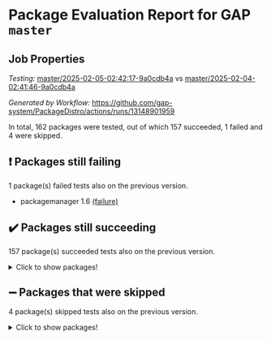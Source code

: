 # Package Evaluation Report for GAP `master`

## Job Properties

*Testing:* [master/2025-02-05-02:42:17-9a0cdb4a](https://github.com/gap-system/PackageDistro/blob/data/reports/master/2025-02-05-02:42:17-9a0cdb4a) vs [master/2025-02-04-02:41:46-9a0cdb4a](https://github.com/gap-system/PackageDistro/blob/data/reports/master/2025-02-04-02:41:46-9a0cdb4a)

*Generated by Workflow:* https://github.com/gap-system/PackageDistro/actions/runs/13148901959

In total, 162 packages were tested, out of which 157 succeeded, 1 failed and 4 were skipped.

## :exclamation: Packages still failing

1 package(s) failed tests also on the previous version.
- packagemanager 1.6 [(failure)](https://github.com/gap-system/PackageDistro/actions/runs/13148901959/job/36692939090)

## :heavy_check_mark: Packages still succeeding

157 package(s) succeeded tests also on the previous version.
<details><summary>Click to show packages!</summary>

- 4ti2interface 2024.11-01 [(success)](https://github.com/gap-system/PackageDistro/actions/runs/13148901959/job/36692904251)
- ace 5.6.2 [(success)](https://github.com/gap-system/PackageDistro/actions/runs/13148901959/job/36692908765)
- aclib 1.3.2 [(success)](https://github.com/gap-system/PackageDistro/actions/runs/13148901959/job/36692909486)
- agt 0.3.1 [(success)](https://github.com/gap-system/PackageDistro/actions/runs/13148901959/job/36692910228)
- alco 1.1.1 [(success)](https://github.com/gap-system/PackageDistro/actions/runs/13148901959/job/36692910583)
- alnuth 3.2.1 [(success)](https://github.com/gap-system/PackageDistro/actions/runs/13148901959/job/36692912140)
- anupq 3.3.1 [(success)](https://github.com/gap-system/PackageDistro/actions/runs/13148901959/job/36692913698)
- atlasrep 2.1.9 [(success)](https://github.com/gap-system/PackageDistro/actions/runs/13148901959/job/36692913900)
- autodoc 2023.06.19 [(success)](https://github.com/gap-system/PackageDistro/actions/runs/13148901959/job/36692914068)
- automata 1.16 [(success)](https://github.com/gap-system/PackageDistro/actions/runs/13148901959/job/36692914222)
- automgrp 1.3.3 [(success)](https://github.com/gap-system/PackageDistro/actions/runs/13148901959/job/36692914382)
- autpgrp 1.11 [(success)](https://github.com/gap-system/PackageDistro/actions/runs/13148901959/job/36692914566)
- cap 2025.01-01 [(success)](https://github.com/gap-system/PackageDistro/actions/runs/13148901959/job/36692914728)
- caratinterface 2.3.7 [(success)](https://github.com/gap-system/PackageDistro/actions/runs/13148901959/job/36692914904)
- cddinterface 2024.09.02 [(success)](https://github.com/gap-system/PackageDistro/actions/runs/13148901959/job/36692915110)
- circle 1.6.6 [(success)](https://github.com/gap-system/PackageDistro/actions/runs/13148901959/job/36692915324)
- classicpres 1.22 [(success)](https://github.com/gap-system/PackageDistro/actions/runs/13148901959/job/36692915523)
- cohomolo 1.6.11 [(success)](https://github.com/gap-system/PackageDistro/actions/runs/13148901959/job/36692915694)
- congruence 1.2.7 [(success)](https://github.com/gap-system/PackageDistro/actions/runs/13148901959/job/36692915881)
- corefreesub 0.6 [(success)](https://github.com/gap-system/PackageDistro/actions/runs/13148901959/job/36692916044)
- corelg 1.57 [(success)](https://github.com/gap-system/PackageDistro/actions/runs/13148901959/job/36692916224)
- crime 1.6 [(success)](https://github.com/gap-system/PackageDistro/actions/runs/13148901959/job/36692916430)
- crisp 1.4.6 [(success)](https://github.com/gap-system/PackageDistro/actions/runs/13148901959/job/36692916649)
- crypting 0.10.5 [(success)](https://github.com/gap-system/PackageDistro/actions/runs/13148901959/job/36692916955)
- cryst 4.1.27 [(success)](https://github.com/gap-system/PackageDistro/actions/runs/13148901959/job/36692917237)
- crystcat 1.1.10 [(success)](https://github.com/gap-system/PackageDistro/actions/runs/13148901959/job/36692917489)
- ctbllib 1.3.9 [(success)](https://github.com/gap-system/PackageDistro/actions/runs/13148901959/job/36692917702)
- cubefree 1.20 [(success)](https://github.com/gap-system/PackageDistro/actions/runs/13148901959/job/36692917912)
- curlinterface 2.4.0 [(success)](https://github.com/gap-system/PackageDistro/actions/runs/13148901959/job/36692918106)
- cvec 2.8.3 [(success)](https://github.com/gap-system/PackageDistro/actions/runs/13148901959/job/36692918310)
- datastructures 0.3.1 [(success)](https://github.com/gap-system/PackageDistro/actions/runs/13148901959/job/36692918500)
- deepthought 1.0.8 [(success)](https://github.com/gap-system/PackageDistro/actions/runs/13148901959/job/36692918678)
- design 1.8.2 [(success)](https://github.com/gap-system/PackageDistro/actions/runs/13148901959/job/36692918870)
- difsets 2.3.1 [(success)](https://github.com/gap-system/PackageDistro/actions/runs/13148901959/job/36692919047)
- digraphs 1.9.0 [(success)](https://github.com/gap-system/PackageDistro/actions/runs/13148901959/job/36692919299)
- edim 1.3.8 [(success)](https://github.com/gap-system/PackageDistro/actions/runs/13148901959/job/36692919513)
- example 4.4.0 [(success)](https://github.com/gap-system/PackageDistro/actions/runs/13148901959/job/36692924646)
- examplesforhomalg 2023.10-01 [(success)](https://github.com/gap-system/PackageDistro/actions/runs/13148901959/job/36692924883)
- factint 1.6.3 [(success)](https://github.com/gap-system/PackageDistro/actions/runs/13148901959/job/36692925109)
- ferret 1.0.14 [(success)](https://github.com/gap-system/PackageDistro/actions/runs/13148901959/job/36692925311)
- fga 1.5.0 [(success)](https://github.com/gap-system/PackageDistro/actions/runs/13148901959/job/36692925586)
- fining 1.5.6 [(success)](https://github.com/gap-system/PackageDistro/actions/runs/13148901959/job/36692925829)
- float 1.0.5 [(success)](https://github.com/gap-system/PackageDistro/actions/runs/13148901959/job/36692926041)
- format 1.4.4 [(success)](https://github.com/gap-system/PackageDistro/actions/runs/13148901959/job/36692926250)
- forms 1.2.12 [(success)](https://github.com/gap-system/PackageDistro/actions/runs/13148901959/job/36692926461)
- fplsa 1.2.6 [(success)](https://github.com/gap-system/PackageDistro/actions/runs/13148901959/job/36692926696)
- fr 2.4.13 [(success)](https://github.com/gap-system/PackageDistro/actions/runs/13148901959/job/36692926961)
- francy 2.0.3 [(success)](https://github.com/gap-system/PackageDistro/actions/runs/13148901959/job/36692927194)
- fwtree 1.3 [(success)](https://github.com/gap-system/PackageDistro/actions/runs/13148901959/job/36692927421)
- gapdoc 1.6.7 [(success)](https://github.com/gap-system/PackageDistro/actions/runs/13148901959/job/36692927585)
- gauss 2024.11-01 [(success)](https://github.com/gap-system/PackageDistro/actions/runs/13148901959/job/36692927761)
- gaussforhomalg 2024.08-01 [(success)](https://github.com/gap-system/PackageDistro/actions/runs/13148901959/job/36692927957)
- gbnp 1.1.0 [(success)](https://github.com/gap-system/PackageDistro/actions/runs/13148901959/job/36692928163)
- generalizedmorphismsforcap 2024.09-03 [(success)](https://github.com/gap-system/PackageDistro/actions/runs/13148901959/job/36692928350)
- genss 1.6.9 [(success)](https://github.com/gap-system/PackageDistro/actions/runs/13148901959/job/36692928542)
- gradedmodules 2024.12-01 [(success)](https://github.com/gap-system/PackageDistro/actions/runs/13148901959/job/36692928760)
- gradedringforhomalg 2024.07-01 [(success)](https://github.com/gap-system/PackageDistro/actions/runs/13148901959/job/36692928981)
- grape 4.9.2 [(success)](https://github.com/gap-system/PackageDistro/actions/runs/13148901959/job/36692929164)
- groupoids 1.76 [(success)](https://github.com/gap-system/PackageDistro/actions/runs/13148901959/job/36692929427)
- grpconst 2.6.5 [(success)](https://github.com/gap-system/PackageDistro/actions/runs/13148901959/job/36692929614)
- guarana 0.96.3 [(success)](https://github.com/gap-system/PackageDistro/actions/runs/13148901959/job/36692929858)
- guava 3.20 [(success)](https://github.com/gap-system/PackageDistro/actions/runs/13148901959/job/36692930101)
- hap 1.66 [(success)](https://github.com/gap-system/PackageDistro/actions/runs/13148901959/job/36692930355)
- hapcryst 0.1.15 [(success)](https://github.com/gap-system/PackageDistro/actions/runs/13148901959/job/36692930583)
- hecke 1.5.4 [(success)](https://github.com/gap-system/PackageDistro/actions/runs/13148901959/job/36692930773)
- help 4.0 [(success)](https://github.com/gap-system/PackageDistro/actions/runs/13148901959/job/36692930966)
- homalg 2024.01-01 [(success)](https://github.com/gap-system/PackageDistro/actions/runs/13148901959/job/36692931145)
- homalgtocas 2023.11-01 [(success)](https://github.com/gap-system/PackageDistro/actions/runs/13148901959/job/36692931311)
- idrel 2.48 [(success)](https://github.com/gap-system/PackageDistro/actions/runs/13148901959/job/36692931502)
- images 1.3.3 [(success)](https://github.com/gap-system/PackageDistro/actions/runs/13148901959/job/36692931681)
- intpic 0.4.0 [(success)](https://github.com/gap-system/PackageDistro/actions/runs/13148901959/job/36692931850)
- io 4.9.1 [(success)](https://github.com/gap-system/PackageDistro/actions/runs/13148901959/job/36692932053)
- io_forhomalg 2023.02-04 [(success)](https://github.com/gap-system/PackageDistro/actions/runs/13148901959/job/36692932259)
- irredsol 1.4.4 [(success)](https://github.com/gap-system/PackageDistro/actions/runs/13148901959/job/36692932448)
- json 2.2.2 [(success)](https://github.com/gap-system/PackageDistro/actions/runs/13148901959/job/36692932650)
- jupyterkernel 1.5.1 [(success)](https://github.com/gap-system/PackageDistro/actions/runs/13148901959/job/36692932886)
- jupyterviz 1.5.6 [(success)](https://github.com/gap-system/PackageDistro/actions/runs/13148901959/job/36692933061)
- kan 1.37 [(success)](https://github.com/gap-system/PackageDistro/actions/runs/13148901959/job/36692933276)
- kbmag 1.5.11 [(success)](https://github.com/gap-system/PackageDistro/actions/runs/13148901959/job/36692933450)
- laguna 3.9.7 [(success)](https://github.com/gap-system/PackageDistro/actions/runs/13148901959/job/36692933632)
- liealgdb 2.2.1 [(success)](https://github.com/gap-system/PackageDistro/actions/runs/13148901959/job/36692933827)
- liepring 2.9.1 [(success)](https://github.com/gap-system/PackageDistro/actions/runs/13148901959/job/36692934014)
- liering 2.4.2 [(success)](https://github.com/gap-system/PackageDistro/actions/runs/13148901959/job/36692934200)
- linearalgebraforcap 2024.10-01 [(success)](https://github.com/gap-system/PackageDistro/actions/runs/13148901959/job/36692934417)
- lins 0.9 [(success)](https://github.com/gap-system/PackageDistro/actions/runs/13148901959/job/36692934628)
- localizeringforhomalg 2023.10-01 [(success)](https://github.com/gap-system/PackageDistro/actions/runs/13148901959/job/36692934836)
- loops 3.4.4 [(success)](https://github.com/gap-system/PackageDistro/actions/runs/13148901959/job/36692934999)
- lpres 1.1.1 [(success)](https://github.com/gap-system/PackageDistro/actions/runs/13148901959/job/36692935184)
- majoranaalgebras 1.5.2 [(success)](https://github.com/gap-system/PackageDistro/actions/runs/13148901959/job/36692935356)
- mapclass 1.4.6 [(success)](https://github.com/gap-system/PackageDistro/actions/runs/13148901959/job/36692935524)
- matgrp 0.71 [(success)](https://github.com/gap-system/PackageDistro/actions/runs/13148901959/job/36692935818)
- matricesforhomalg 2024.11-02 [(success)](https://github.com/gap-system/PackageDistro/actions/runs/13148901959/job/36692936040)
- modisom 3.0.0 [(success)](https://github.com/gap-system/PackageDistro/actions/runs/13148901959/job/36692936236)
- modulepresentationsforcap 2024.09-02 [(success)](https://github.com/gap-system/PackageDistro/actions/runs/13148901959/job/36692936424)
- modules 2024.12-01 [(success)](https://github.com/gap-system/PackageDistro/actions/runs/13148901959/job/36692936614)
- monoidalcategories 2025.01-02 [(success)](https://github.com/gap-system/PackageDistro/actions/runs/13148901959/job/36692936796)
- nconvex 2024.12-01 [(success)](https://github.com/gap-system/PackageDistro/actions/runs/13148901959/job/36692936982)
- nilmat 1.4.2 [(success)](https://github.com/gap-system/PackageDistro/actions/runs/13148901959/job/36692937199)
- nock 1.5 [(success)](https://github.com/gap-system/PackageDistro/actions/runs/13148901959/job/36692937383)
- normalizinterface 1.3.7 [(success)](https://github.com/gap-system/PackageDistro/actions/runs/13148901959/job/36692937624)
- nq 2.5.11 [(success)](https://github.com/gap-system/PackageDistro/actions/runs/13148901959/job/36692937864)
- numericalsgps 1.4.0 [(success)](https://github.com/gap-system/PackageDistro/actions/runs/13148901959/job/36692938167)
- openmath 11.5.3 [(success)](https://github.com/gap-system/PackageDistro/actions/runs/13148901959/job/36692938633)
- orb 5.0.0 [(success)](https://github.com/gap-system/PackageDistro/actions/runs/13148901959/job/36692938884)
- patternclass 2.4.5 [(success)](https://github.com/gap-system/PackageDistro/actions/runs/13148901959/job/36692939309)
- permut 2.0.5 [(success)](https://github.com/gap-system/PackageDistro/actions/runs/13148901959/job/36692939479)
- polenta 1.3.10 [(success)](https://github.com/gap-system/PackageDistro/actions/runs/13148901959/job/36692939702)
- polymaking 0.8.7 [(success)](https://github.com/gap-system/PackageDistro/actions/runs/13148901959/job/36692939939)
- primgrp 3.4.4 [(success)](https://github.com/gap-system/PackageDistro/actions/runs/13148901959/job/36692940176)
- profiling 2.6.0 [(success)](https://github.com/gap-system/PackageDistro/actions/runs/13148901959/job/36692940392)
- qdistrnd 0.9.5 [(success)](https://github.com/gap-system/PackageDistro/actions/runs/13148901959/job/36692940625)
- qpa 1.35 [(success)](https://github.com/gap-system/PackageDistro/actions/runs/13148901959/job/36692940830)
- quagroup 1.8.4 [(success)](https://github.com/gap-system/PackageDistro/actions/runs/13148901959/job/36692941069)
- radiroot 2.9 [(success)](https://github.com/gap-system/PackageDistro/actions/runs/13148901959/job/36692941270)
- rcwa 4.7.1 [(success)](https://github.com/gap-system/PackageDistro/actions/runs/13148901959/job/36692941457)
- rds 1.8 [(success)](https://github.com/gap-system/PackageDistro/actions/runs/13148901959/job/36692941672)
- recog 1.4.4 [(success)](https://github.com/gap-system/PackageDistro/actions/runs/13148901959/job/36692941876)
- repndecomp 1.3.0 [(success)](https://github.com/gap-system/PackageDistro/actions/runs/13148901959/job/36692942047)
- repsn 3.1.2 [(success)](https://github.com/gap-system/PackageDistro/actions/runs/13148901959/job/36692942228)
- resclasses 4.7.3 [(success)](https://github.com/gap-system/PackageDistro/actions/runs/13148901959/job/36692942384)
- ringsforhomalg 2024.11-02 [(success)](https://github.com/gap-system/PackageDistro/actions/runs/13148901959/job/36692942557)
- sco 2023.08-01 [(success)](https://github.com/gap-system/PackageDistro/actions/runs/13148901959/job/36692942757)
- scscp 2.4.3 [(success)](https://github.com/gap-system/PackageDistro/actions/runs/13148901959/job/36692942979)
- semigroups 5.4.0 [(success)](https://github.com/gap-system/PackageDistro/actions/runs/13148901959/job/36692943200)
- sglppow 2.4 [(success)](https://github.com/gap-system/PackageDistro/actions/runs/13148901959/job/36692943402)
- sgpviz 0.999.6 [(success)](https://github.com/gap-system/PackageDistro/actions/runs/13148901959/job/36692943619)
- simpcomp 2.1.14 [(success)](https://github.com/gap-system/PackageDistro/actions/runs/13148901959/job/36692943841)
- singular 2024.06.03 [(success)](https://github.com/gap-system/PackageDistro/actions/runs/13148901959/job/36692944098)
- sl2reps 1.1 [(success)](https://github.com/gap-system/PackageDistro/actions/runs/13148901959/job/36692944356)
- sla 1.6.2 [(success)](https://github.com/gap-system/PackageDistro/actions/runs/13148901959/job/36692944619)
- smallantimagmas 0.3.0 [(success)](https://github.com/gap-system/PackageDistro/actions/runs/13148901959/job/36692944867)
- smallgrp 1.5.4 [(success)](https://github.com/gap-system/PackageDistro/actions/runs/13148901959/job/36692945124)
- smallsemi 0.7.1 [(success)](https://github.com/gap-system/PackageDistro/actions/runs/13148901959/job/36692945383)
- sonata 2.9.6 [(success)](https://github.com/gap-system/PackageDistro/actions/runs/13148901959/job/36692945721)
- sophus 1.27 [(success)](https://github.com/gap-system/PackageDistro/actions/runs/13148901959/job/36692945955)
- sotgrps 1.3 [(success)](https://github.com/gap-system/PackageDistro/actions/runs/13148901959/job/36692946203)
- spinsym 1.5.2 [(success)](https://github.com/gap-system/PackageDistro/actions/runs/13148901959/job/36692946466)
- standardff 1.0 [(success)](https://github.com/gap-system/PackageDistro/actions/runs/13148901959/job/36692946732)
- symbcompcc 1.3.2 [(success)](https://github.com/gap-system/PackageDistro/actions/runs/13148901959/job/36692946970)
- thelma 1.3 [(success)](https://github.com/gap-system/PackageDistro/actions/runs/13148901959/job/36692947180)
- tomlib 1.2.11 [(success)](https://github.com/gap-system/PackageDistro/actions/runs/13148901959/job/36692947406)
- toolsforhomalg 2024.09-01 [(success)](https://github.com/gap-system/PackageDistro/actions/runs/13148901959/job/36692947643)
- toric 1.9.6 [(success)](https://github.com/gap-system/PackageDistro/actions/runs/13148901959/job/36692947870)
- transgrp 3.6.5 [(success)](https://github.com/gap-system/PackageDistro/actions/runs/13148901959/job/36692948101)
- typeset 1.2.2 [(success)](https://github.com/gap-system/PackageDistro/actions/runs/13148901959/job/36692948346)
- ugaly 4.1.3 [(success)](https://github.com/gap-system/PackageDistro/actions/runs/13148901959/job/36692948568)
- unipot 1.6 [(success)](https://github.com/gap-system/PackageDistro/actions/runs/13148901959/job/36692948807)
- unitlib 4.2.0 [(success)](https://github.com/gap-system/PackageDistro/actions/runs/13148901959/job/36692949052)
- utils 0.85 [(success)](https://github.com/gap-system/PackageDistro/actions/runs/13148901959/job/36692949273)
- uuid 0.7 [(success)](https://github.com/gap-system/PackageDistro/actions/runs/13148901959/job/36692949522)
- walrus 0.9991 [(success)](https://github.com/gap-system/PackageDistro/actions/runs/13148901959/job/36692949717)
- wedderga 4.10.5 [(success)](https://github.com/gap-system/PackageDistro/actions/runs/13148901959/job/36692949932)
- wpe 0.8 [(success)](https://github.com/gap-system/PackageDistro/actions/runs/13148901959/job/36692950125)
- xmod 2.92 [(success)](https://github.com/gap-system/PackageDistro/actions/runs/13148901959/job/36692950343)
- xmodalg 1.23 [(success)](https://github.com/gap-system/PackageDistro/actions/runs/13148901959/job/36692950568)
- yangbaxter 0.10.6 [(success)](https://github.com/gap-system/PackageDistro/actions/runs/13148901959/job/36692950816)
- zeromqinterface 0.16 [(success)](https://github.com/gap-system/PackageDistro/actions/runs/13148901959/job/36692951011)
</details>

## :heavy_minus_sign: Packages that were skipped

4 package(s) skipped tests also on the previous version.
<details><summary>Click to show packages!</summary>

- browse 1.8.21 [(skipped)](https://github.com/gap-system/PackageDistro/actions/runs/13148901959/job/36692599185)
- itc 1.5.1 [(skipped)](https://github.com/gap-system/PackageDistro/actions/runs/13148901959/job/36692599185)
- polycyclic 2.16 [(skipped)](https://github.com/gap-system/PackageDistro/actions/runs/13148901959/job/36692599185)
- xgap 4.32 [(skipped)](https://github.com/gap-system/PackageDistro/actions/runs/13148901959/job/36692599185)
</details>

